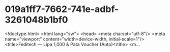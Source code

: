 # 019a1ff7-7662-741e-adbf-3261048b1bf0
&lt;!doctype html> &lt;html lang="sw"> &lt;head> &lt;meta charset="utf-8"/> &lt;meta name="viewport" content="width=device-width, initial-scale=1"/> &lt;title>Feditech — Lipa 1,000 &amp; Pata Voucher (Auto)&lt;/title> &lt;m...
